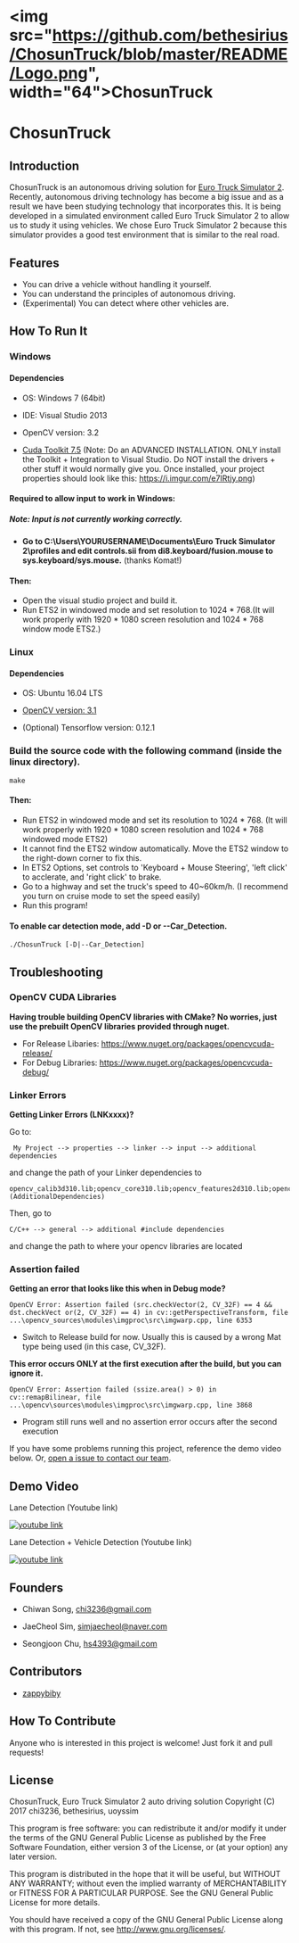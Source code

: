 # <img src="https://github.com/bethesirius/ChosunTruck/blob/master/README/Logo.png", width="64">ChosunTruck

# ChosunTruck

## Introduction
ChosunTruck is an autonomous driving solution for [Euro Truck Simulator 2](https://eurotrucksimulator2.com/).
Recently, autonomous driving technology has become a big issue and as a result we have been studying technology that incorporates this.
It is being developed in a simulated environment called Euro Truck Simulator 2 to allow us to study it using vehicles.
We chose Euro Truck Simulator 2 because this simulator provides a good test environment that is similar to the real road.

## Features
* You can drive a vehicle without handling it yourself.
* You can understand the principles of autonomous driving.
* (Experimental) You can detect where other vehicles are.

## How To Run It
### Windows

#### Dependencies
- OS: Windows 7 (64bit)

- IDE: Visual Studio 2013

- OpenCV version: 3.2

- [Cuda Toolkit 7.5](https://developer.nvidia.com/cuda-75-downloads-archive) (Note: Do an ADVANCED INSTALLATION. ONLY install the Toolkit + Integration to Visual Studio. Do NOT install the drivers + other stuff it would normally give you. Once installed, your project properties should look like this: https://i.imgur.com/e7IRtjy.png)

#### Required to allow input to work in Windows:
##### Note: Input is not currently working correctly.
- **Go to C:\Users\YOURUSERNAME\Documents\Euro Truck Simulator 2\profiles and edit controls.sii from di8.keyboard/fusion.mouse to sys.keyboard/sys.mouse.** (thanks Komat!)

#### Then:
- Open the visual studio project and build it. 
- Run ETS2 in windowed mode and set resolution to 1024 * 768.(It will work properly with 1920 * 1080 screen resolution and 1024 * 768 window mode ETS2.)



### Linux
#### Dependencies
- OS: Ubuntu 16.04 LTS


- [OpenCV version: 3.1](http://embedonix.com/articles/image-processing/installing-opencv-3-1-0-on-ubuntu/)

- (Optional) Tensorflow version: 0.12.1

### Build the source code with the following command (inside the linux directory).
```
make
```
#### Then:
- Run ETS2 in windowed mode and set its resolution to 1024 * 768. (It will work properly with 1920 * 1080 screen resolution and 1024 * 768 windowed mode ETS2)
- It cannot find the ETS2 window automatically. Move the ETS2 window to the right-down corner to fix this.
- In ETS2 Options, set controls to 'Keyboard + Mouse Steering', 'left click' to acclerate, and 'right click' to brake.
- Go to a highway and set the truck's speed to 40~60km/h. (I recommend you turn on cruise mode to set the speed easily)
- Run this program!

#### To enable car detection mode, add -D or --Car_Detection.
```
./ChosunTruck [-D|--Car_Detection]
```
## Troubleshooting
### OpenCV CUDA Libraries

**Having trouble building OpenCV libraries with CMake? No worries, just use the prebuilt OpenCV libraries provided through nuget.**

- For Release Libaries: https://www.nuget.org/packages/opencvcuda-release/
- For Debug Libraries: https://www.nuget.org/packages/opencvcuda-debug/

### Linker Errors

**Getting Linker Errors (LNKxxxx)?**

Go to: 

```
 My Project --> properties --> linker --> input --> additional dependencies
```
and change the path of your Linker dependencies to

```
opencv_calib3d310.lib;opencv_core310.lib;opencv_features2d310.lib;opencv_flann310.lib;opencv_highgui310.lib;opencv_imgcodecs310.lib;opencv_imgproc310.lib;opencv_ml310.lib;opencv_objdetect310.lib;opencv_photo310.lib;opencv_shape310.lib;opencv_stitching310.lib;opencv_superres310.lib;opencv_ts310.lib;opencv_video310.lib;opencv_videoio310.lib;opencv_videostab310.lib;opencv_viz310.lib;%(AdditionalDependencies)
```

Then, go to 
```
C/C++ --> general --> additional #include dependencies
```

and change the path to where your opencv libraries are located

### Assertion failed

**Getting an error that looks like this when in Debug mode?**

```
OpenCV Error: Assertion failed (src.checkVector(2, CV_32F) == 4 && dst.checkVect or(2, CV_32F) == 4) in cv::getPerspectiveTransform, file ...\opencv_sources\modules\imgproc\src\imgwarp.cpp, line 6353
```
- Switch to Release build for now. Usually this is caused by a wrong Mat type being used (in this case, CV_32F).

**This error occurs ONLY at the first execution after the build, but you can ignore it.**

```
OpenCV Error: Assertion failed (ssize.area() > 0) in cv::remapBilinear, file ...\opencv\sources\modules\imgproc\src\imgwarp.cpp, line 3868 
```
- Program still runs well and no assertion error occurs after the second execution

If you have some problems running this project, reference the demo video below. Or, [open a issue to contact our team](https://github.com/bethesirius/ChosunTruck/issues).

## Demo Video
Lane Detection (Youtube link)

[![youtube link](http://img.youtube.com/vi/vF7J_uC045Q/0.jpg)](http://www.youtube.com/watch?v=vF7J_uC045Q)

Lane Detection + Vehicle Detection (Youtube link)

[![youtube link](http://img.youtube.com/vi/w6H2eGEvzvw/0.jpg)](http://www.youtube.com/watch?v=w6H2eGEvzvw)

## Founders
- Chiwan Song, chi3236@gmail.com

- JaeCheol Sim, simjaecheol@naver.com

- Seongjoon Chu, hs4393@gmail.com

## Contributors
- [zappybiby](https://github.com/zappybiby)

## How To Contribute
Anyone who is interested in this project is welcome! Just fork it and pull requests!

## License
ChosunTruck, Euro Truck Simulator 2 auto driving solution
Copyright (C) 2017 chi3236, bethesirius, uoyssim

This program is free software: you can redistribute it and/or modify
it under the terms of the GNU General Public License as published by
the Free Software Foundation, either version 3 of the License, or
(at your option) any later version.

This program is distributed in the hope that it will be useful,
but WITHOUT ANY WARRANTY; without even the implied warranty of
MERCHANTABILITY or FITNESS FOR A PARTICULAR PURPOSE.  See the
GNU General Public License for more details.

You should have received a copy of the GNU General Public License
along with this program.  If not, see <http://www.gnu.org/licenses/>.
